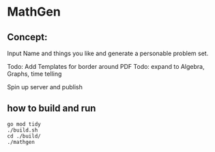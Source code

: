 # MathGen

## Concept:
Input Name and things you like and generate a personable problem set.

Todo: Add Templates for border around PDF
Todo: expand to Algebra, Graphs, time telling

Spin up server and publish 

## how to build and run
```
go mod tidy
./build.sh
cd ./build/
./mathgen
```



